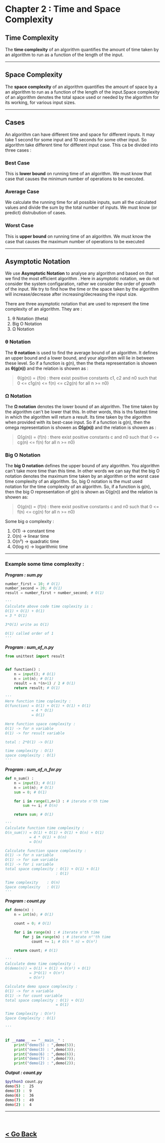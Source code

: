 Chapter 2 : Time and Space Complexity 
=====================================

## Time Complexity
The **time complexity** of an algorithm quantifies the amount of time taken by an algorithm to run as a function of the length of the input.

<hr />

## Space Complexity
The **space complexity** of an algorithm quantifies the amount of space by a an algorithm to run as a function of the length of the input.Space complexity of an algorithm denotes the total space used or needed by the algorithm for its working, for various input sizes. 

<hr />

## Cases
An algorithm can have different time and space for different inputs. It may take 1 second for some input and 10 seconds for some other input. So algorithm take different time for different input case. This ca be divided into three cases : 

### **Best Case** 
This is **lower bound** on running time of an algorithm. We must know that case that causes the minimum number of operations to be executed.

### **Average Case**
We calculate the running time for all possible inputs, sum all the calculated values and divide the sum by the total number of inputs. We must know (or predict) distrubution of cases.

### **Worst Case**
This is **upper bound** on running time of an algorithm. We must know the case that causes the maximum number of operations to be executed

<hr />

## Asymptotic Notation 
We use **Asymptotic Notation** to analyse any algorithm and based on that we find the most efficient algorithm . Here in asymptotic notation, we do not consider the system configaration, rather we consider the order of growth of the input. We try to find how the time or the space taken by the algorithm will increase/decrease after increasing/decreasing the input size. 

There are three asymptotic notation that are used to represent the time complexity of an algorithm. They are : 

1. θ Notation (theta)
1. Big O Notation
1. Ω Notation


### **θ Notation**
The **θ notation** is used to find the average bound of an algorithm. It defines an upper bound and a lower bound, and your algorihtm will lie in between these level. So if a function is g(n), then the theta representation is showen as **θ(g(n))** and the relation is showen as : 

> θ(g(n)) = {f(n) : there exist positive constants c1, c2 and n0 such that 0 <= c1g(n) <= f(n) <= c2g(n)  for all n >= n0}

### **Ω Notation**
The **Ω notation** denotes the lower bound of an algorithm. The time taken by the algorithm can't be lower that this. In other words, this is ths fastest time in which the algorithm will return a result. Its time taken by the algorithm when provided with its best-case input. So if a function is g(n), then the omega representation is showen as **Ω(g(n))** and the relation is showen as : 

> Ω(g(n)) = {f(n) : there exist positive constants c and n0 such that 0 <= cg(n) <= f(n) for all  n >= n0}

### **Big O Notation**
The **big O notation** defines the upper bound of any algorithm. You algorithm can't take more time than this time. In other words we can say that the big O notation denotes the maximum time taken by an algorithm or the worst case time complexity of an algorithm. So, big O notation is the must used notation for the time complexity of an algorithm. So, if a function is g(n), then the big O representation of g(n) is shown as O(g(n)) and the relation is showen as: 

> O(g(n)) = {f(n) : there exist positive constants c and n0 such that 0 <= f(n) <= cg(n) for all n >= n0}

Some big o complexity : 

1. O(1) -> constant time
1. O(n) -> linear time
1. O(n²) -> quadratic time
1. O(log n) -> logarithmic time

<hr />

### Example some time complexity : 

***Program : sum.py***
```python
number_first = 10; # O(1)
number_second = 20; # O(1)
result = number_first + number_second; # O(1)

'''
Calculate above code time coplexity is : 
O(1) + O(1) + O(1) 
= 3 * O(1)

3*O(1) write as O(1) 

O(1) called order of 1
'''
```

***Program : sum_of_n.py***
```python
from unittest import result


def function() :
    n = input(); # O(1)
    n = int(n); # O(1)
    result = n *(n+1) / 2 # O(1)
    return result; # O(1)

'''
Here function time coplexity : 
O(function) = O(1) + O(1) + O(1) + O(1) 
            = 4 * O(1) 
            = O(1) 

Here function space complexity : 
O(1) -> for n variable
O(1) -> for result variable

total : 2*O(1) -> O(1) 

time complexity : O(1)
space complexity : O(1) 
'''
```

***Program : sum_of_n_for.py***
```python
def n_sum() :
    n = input(); # O(1)
    n = int(n); # O(1)
    sum = 0; # O(1)

    for i in range(1,n+1) : # iterate n'th time
        sum += i; # O(n)

    return sum; # O(1)

'''
Calculate function time complexity : 
O(n_sum()) = O(1) + O(1) + O(1) + O(n) + O(1)
           = 4 * O(1) + O(n) 
           = O(n)

Calculate function space complexity : 
O(1) -> for n variable
O(1) -> for sum variable
O(1) -> for i variable
total space complexity : O(1) + O(1) + O(1) 
                       : O(1) 

Time complexity    : O(n)
Space complexity   : O(1)
'''
```

***Program : count.py***
```python
def demo(n) : 
    n = int(n); # O(1)

    count = 0; # O(1)

    for i in range(n) : # iterate n'th time
        for j in range(n) : # iterate n²'th time
            count += 1; # O(n * n) = O(n²)

    return count; # O(1)

'''
Calculate demo time complexity : 
O(demo(n)) = O(1) + O(1) + O(n²) + O(1)
           = 3*O(1) + O(n²)
           = O(n²)

Calculate demo space complexity : 
O(1) -> for n variable
O(1) -> for count variable
total space complexity : O(1) + O(1) 
                       = O(1)

Time Complexity : O(n²)
Space Complexity : O(1)

'''


if __name__ == "__main__" : 
    print("demo(5) : ",demo(5));
    print("demo(3) : ",demo(3));
    print("demo(6) : ",demo(6));
    print("demo(7) : ",demo(7));
    print("demo(2) : ",demo(2));
```

***Output : count.py***
```bash
$python3 count.py 
demo(5) :  25
demo(3) :  9
demo(6) :  36
demo(7) :  49
demo(2) :  4
```
<hr />
<br />

[< Go Back](./../part_3.md)
---------------------------